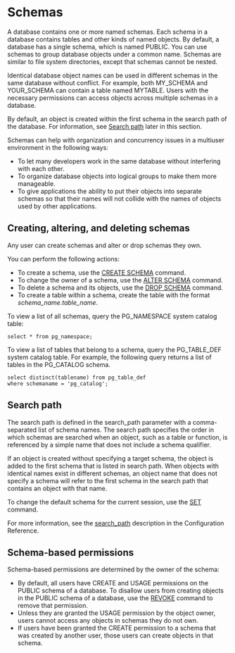# Schemas<a name="r_Schemas_and_tables"></a>

A database contains one or more named schemas\. Each schema in a database contains tables and other kinds of named objects\. By default, a database has a single schema, which is named PUBLIC\. You can use schemas to group database objects under a common name\. Schemas are similar to file system directories, except that schemas cannot be nested\.

Identical database object names can be used in different schemas in the same database without conflict\. For example, both MY\_SCHEMA and YOUR\_SCHEMA can contain a table named MYTABLE\. Users with the necessary permissions can access objects across multiple schemas in a database\.

By default, an object is created within the first schema in the search path of the database\. For information, see [Search path](#c_Search_path) later in this section\.

Schemas can help with organization and concurrency issues in a multiuser environment in the following ways:
+ To let many developers work in the same database without interfering with each other\.
+ To organize database objects into logical groups to make them more manageable\.
+ To give applications the ability to put their objects into separate schemas so that their names will not collide with the names of objects used by other applications\.

## Creating, altering, and deleting schemas<a name="r_Schemas_and_tables-creating-altering-and-deleting-schemas"></a>

Any user can create schemas and alter or drop schemas they own\.

You can perform the following actions:
+ To create a schema, use the [CREATE SCHEMA](r_CREATE_SCHEMA.md) command\.
+ To change the owner of a schema, use the [ALTER SCHEMA](r_ALTER_SCHEMA.md) command\.
+ To delete a schema and its objects, use the [DROP SCHEMA](r_DROP_SCHEMA.md) command\.
+ To create a table within a schema, create the table with the format *schema\_name\.table\_name*\. 

To view a list of all schemas, query the PG\_NAMESPACE system catalog table:

```
select * from pg_namespace;
```

To view a list of tables that belong to a schema, query the PG\_TABLE\_DEF system catalog table\. For example, the following query returns a list of tables in the PG\_CATALOG schema\.

```
select distinct(tablename) from pg_table_def
where schemaname = 'pg_catalog';
```

## Search path<a name="c_Search_path"></a>

The search path is defined in the search\_path parameter with a comma\-separated list of schema names\. The search path specifies the order in which schemas are searched when an object, such as a table or function, is referenced by a simple name that does not include a schema qualifier\.

If an object is created without specifying a target schema, the object is added to the first schema that is listed in search path\. When objects with identical names exist in different schemas, an object name that does not specify a schema will refer to the first schema in the search path that contains an object with that name\.

To change the default schema for the current session, use the [SET](r_SET.md) command\.

For more information, see the [search\_path](r_search_path.md) description in the Configuration Reference\.

## Schema\-based permissions<a name="r_Schemas_and_tables-schema-based-privileges"></a>

 Schema\-based permissions are determined by the owner of the schema: 
+ By default, all users have CREATE and USAGE permissions on the PUBLIC schema of a database\. To disallow users from creating objects in the PUBLIC schema of a database, use the [REVOKE](r_REVOKE.md) command to remove that permission\.
+ Unless they are granted the USAGE permission by the object owner, users cannot access any objects in schemas they do not own\. 
+ If users have been granted the CREATE permission to a schema that was created by another user, those users can create objects in that schema\.